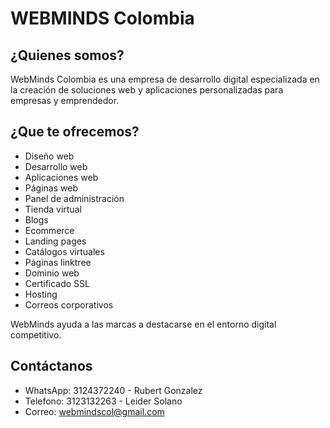 # WEBMINDS Colombia

## ¿Quienes somos?

WebMinds Colombia es una empresa de desarrollo digital especializada en la creación de soluciones web y aplicaciones personalizadas para empresas y emprendedor.

## ¿Que te ofrecemos?

- Diseño web
- Desarrollo web
- Aplicaciones web
- Páginas web
- Panel de administración
- Tienda virtual
- Blogs
- Ecommerce
- Landing pages
- Catálogos virtuales 
- Páginas linktree
- Dominio web
- Certificado SSL
- Hosting 
- Correos corporativos

WebMinds ayuda a las marcas a destacarse en el entorno digital competitivo.

## Contáctanos 

- WhatsApp: 3124372240 - Rubert Gonzalez
- Telefono: 3123132263 - Leider Solano
- Correo: webmindscol@gmail.com